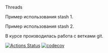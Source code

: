 Threads

Пример использования stash 1.

Пример использования stash 2.

В курсе производилась работа с ветками git.

[![Actions Status](https://github.com/alxkzncoff/job4j_grabber/workflows/java-ci/badge.svg)](https://github.com/alxkzncoff/job4j_threads/actions)
[![codecov](https://codecov.io/gh/alxkzncoff/job4j_threads/branch/master/graph/badge.svg?token=K8IXRXI8GZ)](https://codecov.io/gh/alxkzncoff/job4j_threads)
